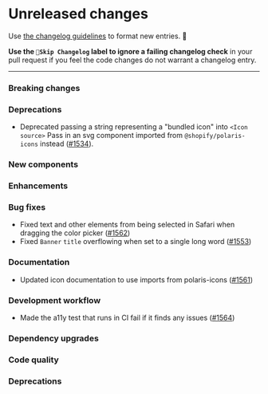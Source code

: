 # Unreleased changes

Use [the changelog guidelines](https://git.io/polaris-changelog-guidelines) to format new entries. 💜

**Use the `🤖Skip Changelog` label to ignore a failing changelog check** in your pull request if you feel the code changes do not warrant a changelog entry.

---

### Breaking changes

### Deprecations

- Deprecated passing a string representing a "bundled icon" into `<Icon source>` Pass in an svg component imported from `@shopify/polaris-icons` instead ([#1534](https://github.com/Shopify/polaris-react/pull/1534)).

### New components

### Enhancements

### Bug fixes

- Fixed text and other elements from being selected in Safari when dragging the color picker ([#1562](https://github.com/Shopify/polaris-react/pull/1562))
- Fixed `Banner` `title` overflowing when set to a single long word ([#1553](https://github.com/Shopify/polaris-react/pull/1553))

### Documentation

- Updated icon documentation to use imports from polaris-icons ([#1561](https://github.com/Shopify/polaris-react/pull/1561))

### Development workflow

- Made the a11y test that runs in CI fail if it finds any issues ([#1564](https://github.com/Shopify/polaris-react/pull/1564))

### Dependency upgrades

### Code quality

### Deprecations
